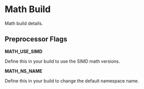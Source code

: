 # Math Build

Math build details.

## Preprocessor Flags

**MATH_USE_SIMD**

Define this in your build to use the SIMD math versions.


**MATH_NS_NAME**

Define this in your build to change the default namespace name.

